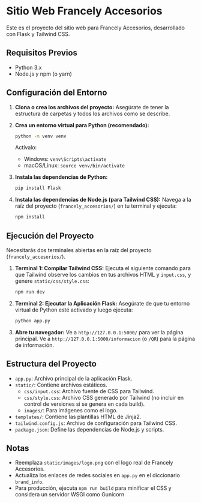 
# Sitio Web Francely Accesorios

Este es el proyecto del sitio web para Francely Accesorios, desarrollado con Flask y Tailwind CSS.

## Requisitos Previos

- Python 3.x
- Node.js y npm (o yarn)

## Configuración del Entorno

1.  **Clona o crea los archivos del proyecto:**
    Asegúrate de tener la estructura de carpetas y todos los archivos como se describe.

2.  **Crea un entorno virtual para Python (recomendado):**
    ```bash
    python -m venv venv
    ```
    Actívalo:
    - Windows: `venv\Scripts\activate`
    - macOS/Linux: `source venv/bin/activate`

3.  **Instala las dependencias de Python:**
    ```bash
    pip install Flask
    ```

4.  **Instala las dependencias de Node.js (para Tailwind CSS):**
    Navega a la raíz del proyecto (`francely_accesorios/`) en tu terminal y ejecuta:
    ```bash
    npm install
    ```

## Ejecución del Proyecto

Necesitarás dos terminales abiertas en la raíz del proyecto (`francely_accesorios/`).

1.  **Terminal 1: Compilar Tailwind CSS:**
    Ejecuta el siguiente comando para que Tailwind observe los cambios en tus archivos HTML y `input.css`, y genere `static/css/style.css`:
    ```bash
    npm run dev
    ```

2.  **Terminal 2: Ejecutar la Aplicación Flask:**
    Asegúrate de que tu entorno virtual de Python esté activado y luego ejecuta:
    ```bash
    python app.py
    ```

3.  **Abre tu navegador:**
    Ve a `http://127.0.0.1:5000/` para ver la página principal.
    Ve a `http://127.0.0.1:5000/informacion` (o `/QR`) para la página de información.

## Estructura del Proyecto

-   `app.py`: Archivo principal de la aplicación Flask.
-   `static/`: Contiene archivos estáticos.
    -   `css/input.css`: Archivo fuente de CSS para Tailwind.
    -   `css/style.css`: Archivo CSS generado por Tailwind (no incluir en control de versiones si se genera en cada build).
    -   `images/`: Para imágenes como el logo.
-   `templates/`: Contiene las plantillas HTML de Jinja2.
-   `tailwind.config.js`: Archivo de configuración para Tailwind CSS.
-   `package.json`: Define las dependencias de Node.js y scripts.

## Notas

-   Reemplaza `static/images/logo.png` con el logo real de Francely Accesorios.
-   Actualiza los enlaces de redes sociales en `app.py` en el diccionario `brand_info`.
-   Para producción, ejecuta `npm run build` para minificar el CSS y considera un servidor WSGI como Gunicorn
